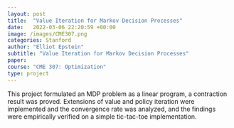 ```yaml
---
layout: post
title:  "Value Iteration for Markov Decision Processes"
date:   2022-03-06 22:20:59 +00:00
image: /images/CME307.png
categories: Stanford
author: "Elliot Epstein"
subtitle: "Value Iteration for Markov Decision Processes"
paper: 
course: "CME 307: Optimization"
type: project
---
```

This project formulated an MDP problem as a linear program, a contraction result was proved.
Extensions of value and policy iteration were implemented and the convergence rate was analyzed, and the findings were empirically verified on a simple tic-tac-toe implementation.
